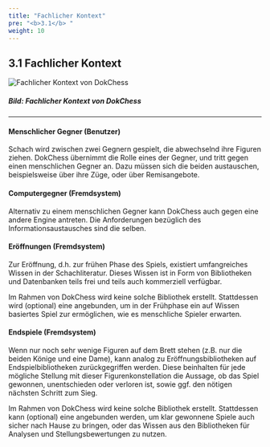```yaml
---
title: "Fachlicher Kontext"
pre: "<b>3.1</b> "
weight: 10
---
```


## 3.1 Fachlicher Kontext

![Fachlicher Kontext von DokChess](/images/Abb09_04_FachlicherKontext.png "Fachlicher Kontext von DokChess")
##### Bild: Fachlicher Kontext von DokChess

-----

#### Menschlicher Gegner (Benutzer)
Schach wird zwischen zwei Gegnern gespielt, die abwechselnd ihre Figuren ziehen.
DokChess übernimmt die Rolle eines der Gegner, und tritt gegen einen menschlichen Gegner an.
Dazu müssen sich die beiden austauschen, beispielsweise über ihre Züge, oder über Remisangebote.

#### Computergegner (Fremdsystem)
Alternativ zu einem menschlichen Gegner kann DokChess auch gegen eine andere Engine antreten.
Die Anforderungen bezüglich des Informationsaustausches sind die selben.

#### Eröffnungen (Fremdsystem)
Zur Eröffnung, d.h. zur frühen Phase des Spiels, existiert umfangreiches Wissen in der Schachliteratur.
Dieses Wissen ist in Form von Bibliotheken und Datenbanken teils frei und teils auch kommerziell verfügbar.

Im Rahmen von DokChess wird keine solche Bibliothek erstellt.
Stattdessen wird (optional) eine angebunden, um in der Frühphase ein auf Wissen basiertes Spiel zur ermöglichen, wie es menschliche Spieler erwarten.

#### Endspiele (Fremdsystem)
Wenn nur noch sehr wenige Figuren auf dem Brett stehen (z.B. nur die beiden Könige und eine Dame), kann analog zu Eröffnungsbibliotheken auf Endspielbibliotheken zurückgegriffen werden.
Diese beinhalten für jede mögliche Stellung mit dieser Figurenkonstellation die Aussage, ob das Spiel gewonnen, unentschieden oder verloren ist, sowie ggf. den nötigen nächsten Schritt zum Sieg.

Im Rahmen von DokChess wird keine solche Bibliothek erstellt.
Stattdessen kann (optional) eine angebunden werden, um klar gewonnene Spiele auch sicher nach Hause zu bringen, oder das Wissen aus den Bibliotheken für Analysen und Stellungsbewertungen zu nutzen.
